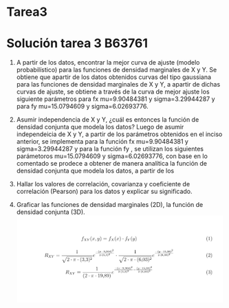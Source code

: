 # Tarea3
Solución tarea 3 B63761
=======================

1) A partir de los datos, encontrar la mejor curva de ajuste (modelo probabilístico) para las funciones de densidad marginales de X y Y.
Se obtiene que apartir de los datos obtenidos curvas del tipo gaussiana para las funciones de densidad marginales de X y Y, a apartir de dichas curvas de ajuste, se obtiene a través de la curva de mejor ajuste los siguiente parámetros para fx mu=9.90484381 y sigma=3.29944287 y para fy mu=15.0794609 y sigma=6.02693776.

2) Asumir independencia de X y Y, ¿cuál es entonces la función de densidad conjunta que modela los datos?
Luego de asumir independeicia de X y Y, a partir de los parámetros obtenidos en el inciso anterior, se implementa para la función fx mu=9.90484381 y sigma=3.29944287 y para la función fy , se utilizan los siguientes parámetoros mu=15.0794609 y sigma=6.02693776, con base en lo comentado se prodece a obtener de manera analítica la función de densidad conjunta que modela los datos, a partir de los 



3) Hallar los valores de correlación, covarianza y coeficiente de correlación (Pearson) para los datos y explicar su significado.



4) Graficar las funciones de densidad marginales (2D), la función de densidad conjunta (3D).
![abc](abc.png)





